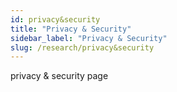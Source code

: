 ```yaml
---
id: privacy&security
title: "Privacy & Security"
sidebar_label: "Privacy & Security"
slug: /research/privacy&security
---
```


privacy & security page